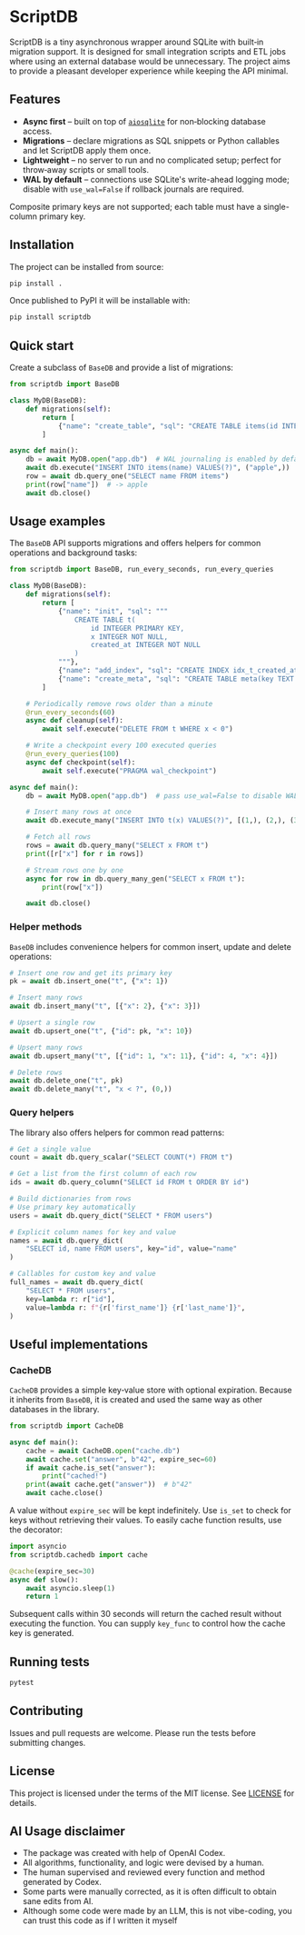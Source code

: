 # ScriptDB

ScriptDB is a tiny asynchronous wrapper around SQLite with built‑in migration
support. It is designed for small integration scripts and ETL jobs where using
an external database would be unnecessary. The project aims to provide a
pleasant developer experience while keeping the API minimal.

## Features

* **Async first** – built on top of [`aiosqlite`](https://github.com/omnilib/aiosqlite)
  for non‑blocking database access.
* **Migrations** – declare migrations as SQL snippets or Python callables and
  let ScriptDB apply them once.
* **Lightweight** – no server to run and no complicated setup; perfect for
  throw‑away scripts or small tools.
* **WAL by default** – connections use SQLite's write-ahead logging mode;
  disable with `use_wal=False` if rollback journals are required.

Composite primary keys are not supported; each table must have a single-column primary key.

## Installation

The project can be installed from source:

```bash
pip install .
```

Once published to PyPI it will be installable with:

```bash
pip install scriptdb
```

## Quick start

Create a subclass of `BaseDB` and provide a list of migrations:

```python
from scriptdb import BaseDB

class MyDB(BaseDB):
    def migrations(self):
        return [
            {"name": "create_table", "sql": "CREATE TABLE items(id INTEGER PRIMARY KEY, name TEXT)"}
        ]

async def main():
    db = await MyDB.open("app.db")  # WAL journaling is enabled by default
    await db.execute("INSERT INTO items(name) VALUES(?)", ("apple",))
    row = await db.query_one("SELECT name FROM items")
    print(row["name"])  # -> apple
    await db.close()
```

## Usage examples

The `BaseDB` API supports migrations and offers helpers for common operations
and background tasks:

```python
from scriptdb import BaseDB, run_every_seconds, run_every_queries

class MyDB(BaseDB):
    def migrations(self):
        return [
            {"name": "init", "sql": """
                CREATE TABLE t(
                    id INTEGER PRIMARY KEY,
                    x INTEGER NOT NULL,
                    created_at INTEGER NOT NULL
                )
            """},
            {"name": "add_index", "sql": "CREATE INDEX idx_t_created_at ON t(created_at)"},
            {"name": "create_meta", "sql": "CREATE TABLE meta(key TEXT PRIMARY KEY, value TEXT)"},
        ]

    # Periodically remove rows older than a minute
    @run_every_seconds(60)
    async def cleanup(self):
        await self.execute("DELETE FROM t WHERE x < 0")

    # Write a checkpoint every 100 executed queries
    @run_every_queries(100)
    async def checkpoint(self):
        await self.execute("PRAGMA wal_checkpoint")

async def main():
    db = await MyDB.open("app.db")  # pass use_wal=False to disable WAL

    # Insert many rows at once
    await db.execute_many("INSERT INTO t(x) VALUES(?)", [(1,), (2,), (3,)])

    # Fetch all rows
    rows = await db.query_many("SELECT x FROM t")
    print([r["x"] for r in rows])

    # Stream rows one by one
    async for row in db.query_many_gen("SELECT x FROM t"):
        print(row["x"])

    await db.close()
```

### Helper methods

`BaseDB` includes convenience helpers for common insert, update and delete
operations:

```python
# Insert one row and get its primary key
pk = await db.insert_one("t", {"x": 1})

# Insert many rows
await db.insert_many("t", [{"x": 2}, {"x": 3}])

# Upsert a single row
await db.upsert_one("t", {"id": pk, "x": 10})

# Upsert many rows
await db.upsert_many("t", [{"id": 1, "x": 11}, {"id": 4, "x": 4}])

# Delete rows
await db.delete_one("t", pk)
await db.delete_many("t", "x < ?", (0,))
```

### Query helpers

The library also offers helpers for common read patterns:

```python
# Get a single value
count = await db.query_scalar("SELECT COUNT(*) FROM t")

# Get a list from the first column of each row
ids = await db.query_column("SELECT id FROM t ORDER BY id")

# Build dictionaries from rows
# Use primary key automatically
users = await db.query_dict("SELECT * FROM users")

# Explicit column names for key and value
names = await db.query_dict(
    "SELECT id, name FROM users", key="id", value="name"
)

# Callables for custom key and value
full_names = await db.query_dict(
    "SELECT * FROM users",
    key=lambda r: r["id"],
    value=lambda r: f"{r['first_name']} {r['last_name']}",
)
```

## Useful implementations

### CacheDB

`CacheDB` provides a simple key‑value store with optional expiration. Because
it inherits from `BaseDB`, it is created and used the same way as other
databases in the library.

```python
from scriptdb import CacheDB

async def main():
    cache = await CacheDB.open("cache.db")
    await cache.set("answer", b"42", expire_sec=60)
    if await cache.is_set("answer"):
        print("cached!")
    print(await cache.get("answer"))  # b"42"
    await cache.close()
```

A value without `expire_sec` will be kept indefinitely. Use `is_set` to check for
keys without retrieving their values. To easily cache
function results, use the decorator:

```python
import asyncio
from scriptdb.cachedb import cache

@cache(expire_sec=30)
async def slow():
    await asyncio.sleep(1)
    return 1
```

Subsequent calls within 30 seconds will return the cached result without
executing the function. You can supply `key_func` to control how the cache key
is generated.

## Running tests

```bash
pytest
```

## Contributing

Issues and pull requests are welcome. Please run the tests before submitting
changes.

## License

This project is licensed under the terms of the MIT license. See
[LICENSE](LICENSE) for details.

## AI Usage disclaimer

* The package was created with help of OpenAI Codex.
* All algorithms, functionality, and logic were devised by a human.
* The human supervised and reviewed every function and method generated by Codex.
* Some parts were manually corrected, as it is often difficult to obtain sane edits from AI.
* Although some code were made by an LLM, this is not vibe-coding, you can trust this code as if I written it myself
